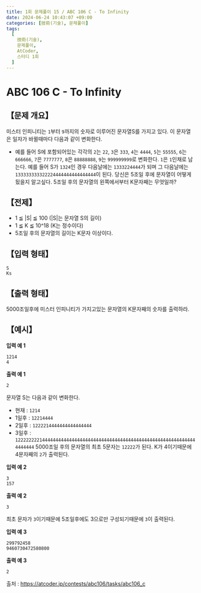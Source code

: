 ```yaml
---
title: 1회 문제풀이 15 / ABC 106 C - To Infinity
date: 2024-06-24 10:43:07 +09:00
categories: [技術(기술), 문제풀이]
tags:
  [
    技術(기술),
    문제풀이,
    AtCoder,
    스터디 1회
  ]
---
```

# ABC 106 C - To Infinity
## 【문제 개요】
미스터 인피니티는 `1`부터 `9`까지의 숫자로 이루어진 문자열S를 가지고 있다. 이 문자열은 일자가 바뀔때마다 다음과 같이 변화한다.
- 예를 들어 S에 포함되어있는 각각의 `2`는 `22`, `3`은 `333`, `4`는 `4444`, `5`는 `55555`, `6`는 `666666`, `7`은 `7777777`, `8`은 `88888888`, `9`는 `999999999`로 변화한다. `1`은 `1`인채로 남는다.
예를 들어 S가 `1324`인 경우 다음날에는 `1333224444`가 되며 그 다음날에는 `133333333322224444444444444444`이 된다.
당신은 5조일 후에 문자열이 어떻게 됬을지 알고싶다. 5조일 후의 문자열의 왼쪽에서부터 K문자째는 무엇일까?


## 【전제】
- 1 ≦ |S| ≦ 100 (|S|는 문자열 S의 길이)
- 1 ≦ K ≦ 10^18 (K는 정수이다)
- 5조일 후의 문자열의 길이는 K문자 이상이다.

## 【입력 형태】
```
S
Ks
```

## 【출력 형태】
5000조일후에 미스터 인피니티가 가지고있는 문자열의 K문자째의 숫자를 출력하라.

## 【예시】

**입력 예 1**

```
1214
4
```

**출력 예 1**

```
2
```
문자열 S는 다음과 같이 변화한다.
- 현재 : `1214`
- 1일후 : `12214444`
- 2일후 : `1222214444444444444444`
- 3일후 : `12222222214444444444444444444444444444444444444444444444444444444444444444`
5000조일 후의 문자열의 최초 5문자는 `12222`가 된다. K가 4이기때문에 4문자째의 `2`가 출력된다.

**입력 예 2**

```
3
157
```

**출력 예 2**

```
3
```
최초 문자가 `3`이기때문에 5조일후에도 3으로만 구성되기때문에 `3`이 출력된다.

**입력 예 3**

```
299792458
9460730472580800
```

**출력 예 3**

```
2
```

출처 : <a href="https://atcoder.jp/contests/abc106/tasks/abc106_c">https://atcoder.jp/contests/abc106/tasks/abc106_c</a> 